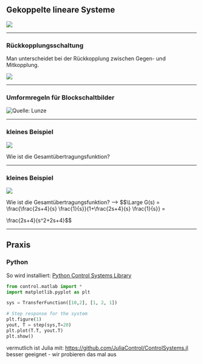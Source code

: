  ## Gekoppelte lineare Systeme
 
 ![](Pasted%20image%2020210311120833.png)
 
 
 
 
 
 
 
 
 
 
 
 
 




---
 
 ### Rückkopplungsschaltung 
 
 Man unterscheidet bei der Rückkopplung zwischen Gegen- und Mitkopplung.
 
  ![](Pasted%20image%2020210303224259.png)
  


















---
 
### Umformregeln für Blockschaltbilder
 ![Quelle: Lunze](Lunze_Umformregeln_BSB.png)
 

 











---
### kleines Beispiel
![](Pasted%20image%2020210311122130.png)

Wie ist die Gesamtübertragungsfunktion?

---

 ### kleines Beispiel
![](Pasted%20image%2020210311122130.png)

Wie ist die Gesamtübertragungsfunktion? --> 
$$\Large G(s) = \frac{\frac{2s+4}{s} \frac{1}{s}}{1+\frac{2s+4}{s} \frac{1}{s}} = 

\frac{2s+4}{s^2+2s+4}$$

---

## Praxis
### Python
So wird installiert: [Python Control Systems Library](Python%20Control%20Systems%20Library.md)


```Python
from control.matlab import *
import matplotlib.pyplot as plt  

sys = TransferFunction([10,2], [1, 2, 1])

# Step response for the system
plt.figure(1)
yout, T = step(sys,T=20)
plt.plot(T.T, yout.T)
plt.show()
```

vermutlich ist Julia mit: https://github.com/JuliaControl/ControlSystems.jl besser geeignet - wir probieren das mal aus